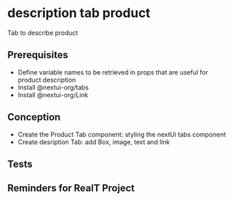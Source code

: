 # description tab product

Tab to describe product

## Prerequisites

- Define variable names to be retrieved in props that are useful for product description
- Install @nextui-org/tabs
- Install @nextui-org/Link

## Conception

- Create the Product Tab component: styling the nextUi tabs component
- Create desription Tab: add Box, image, text and link

## Tests

## Reminders for RealT Project
